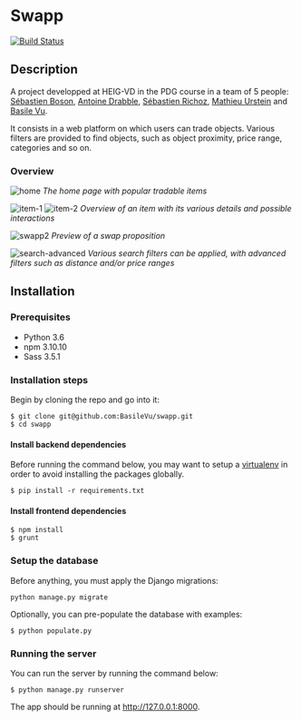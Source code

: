 # Swapp

[![Build Status](https://travis-ci.com/BasileVu/swapp.svg?token=EpMgztqGsgqLdu8HDosP&branch=master)](https://travis-ci.com/BasileVu/swapp)

## Description

A project developped at HEIG-VD in the PDG course in a team of 5 people:
[Sébastien Boson](https://github.com/sebastie-boson), [Antoine Drabble](https://github.com/servietsky777), [Sébastien Richoz](https://github.com/sebastienrichoz), [Mathieu Urstein](https://github.com/MathieuUrstein) and [Basile Vu](https://github.com/BasileVu).

It consists in a web platform on which users can trade objects. Various filters are provided to find objects, such as object proximity, price range, categories and so on.

### Overview 
![home](https://user-images.githubusercontent.com/2306585/31589874-b4b3dd16-b208-11e7-9026-9da8d014e863.jpg)
*The home page with popular tradable items*


![item-1](https://user-images.githubusercontent.com/2306585/31589959-a4c65856-b209-11e7-8674-cd0c40280c0a.jpg)
![item-2](https://user-images.githubusercontent.com/2306585/31589993-ed00703e-b209-11e7-86e1-25426581c9fe.png)
*Overview of an item with its various details and possible interactions*


![swapp2](https://user-images.githubusercontent.com/2306585/31590032-3aa2a3e8-b20a-11e7-8aa7-1579a2327172.png)
*Preview of a swap proposition*


![search-advanced](https://user-images.githubusercontent.com/2306585/31590041-6bdd8b8a-b20a-11e7-8a64-8758c818ee05.jpg)
*Various search filters can be applied, with advanced filters such as distance and/or price ranges*

## Installation

### Prerequisites
- Python 3.6
- npm 3.10.10
- Sass 3.5.1

### Installation steps
Begin by cloning the repo and go into it:
```
$ git clone git@github.com:BasileVu/swapp.git
$ cd swapp
```
#### Install backend dependencies
Before running the command below, you may want to setup a [virtualenv](https://virtualenv.pypa.io/en/stable/) in order to avoid installing the packages globally.
```
$ pip install -r requirements.txt
```

#### Install frontend dependencies
```
$ npm install
$ grunt
```

### Setup the database
Before anything, you must apply the Django migrations:
```
python manage.py migrate
```

Optionally, you can pre-populate the database with examples:
```
$ python populate.py
``` 

### Running the server
You can run the server by running the command below:
```
$ python manage.py runserver
```
The app should be running at http://127.0.0.1:8000.
